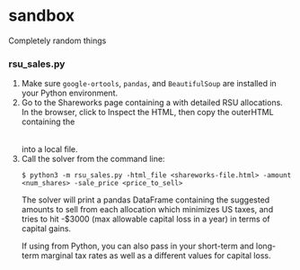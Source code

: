 # sandbox
Completely random things

### rsu_sales.py
1. Make sure `google-ortools`, `pandas`, and `BeautifulSoup` are installed in your Python environment.
2. Go to the Shareworks page containing a <table> with detailed RSU allocations.  In the browser, click to Inspect the HTML, then
copy the outerHTML containing the <table> into a local file.
3. Call the solver from the command line:
```
$ python3 -m rsu_sales.py -html_file <shareworks-file.html> -amount <num_shares> -sale_price <price_to_sell>
```

The solver will print a pandas DataFrame containing the suggested amounts to sell from each allocation which minimizes US taxes,
and tries to hit -$3000 (max allowable capital loss in a year) in terms of capital gains.

If using from Python, you can also pass in your short-term and long-term marginal tax rates as well as a different values for capital loss.

